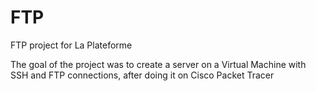 # FTP
FTP project for La Plateforme

The goal of the project was to create a server on a Virtual Machine with SSH and FTP connections, after doing it on Cisco Packet Tracer

